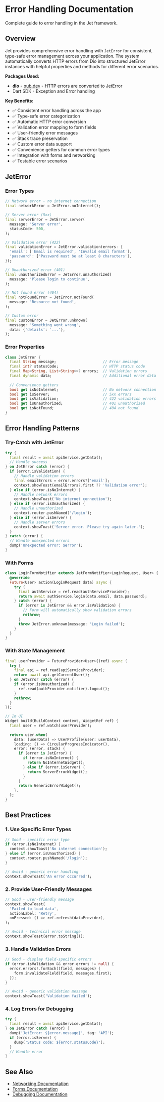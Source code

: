 # Error Handling Documentation

Complete guide to error handling in the Jet framework.

## Overview

Jet provides comprehensive error handling with `JetError` for consistent, type-safe error management across your application. The system automatically converts HTTP errors from Dio into structured JetError instances with helpful properties and methods for different error scenarios.

**Packages Used:**
- **dio** - [pub.dev](https://pub.dev/packages/dio) - HTTP errors are converted to JetError
- Dart SDK - Exception and Error handling

**Key Benefits:**
- ✅ Consistent error handling across the app
- ✅ Type-safe error categorization
- ✅ Automatic HTTP error conversion
- ✅ Validation error mapping to form fields
- ✅ User-friendly error messages
- ✅ Stack trace preservation
- ✅ Custom error data support
- ✅ Convenience getters for common error types
- ✅ Integration with forms and networking
- ✅ Testable error scenarios

## JetError

### Error Types

```dart
// Network error - no internet connection
final networkError = JetError.noInternet();

// Server error (5xx)
final serverError = JetError.server(
  message: 'Server error',
  statusCode: 500,
);

// Validation error (422)
final validationError = JetError.validation(errors: {
  'email': ['Email is required', 'Invalid email format'],
  'password': ['Password must be at least 8 characters'],
});

// Unauthorized error (401)
final unauthorizedError = JetError.unauthorized(
  message: 'Please login to continue',
);

// Not found error (404)
final notFoundError = JetError.notFound(
  message: 'Resource not found',
);

// Custom error
final customError = JetError.unknown(
  message: 'Something went wrong',
  data: {'details': '...'},
);
```

### Error Properties

```dart
class JetError {
  final String message;                     // Error message
  final int? statusCode;                    // HTTP status code
  final Map<String, List<String>>? errors;  // Validation errors
  final dynamic data;                       // Additional error data
  
  // Convenience getters
  bool get isNoInternet;                    // No network connection
  bool get isServer;                        // 5xx errors
  bool get isValidation;                    // 422 validation errors
  bool get isUnauthorized;                  // 401 unauthorized
  bool get isNotFound;                      // 404 not found
}
```

## Error Handling Patterns

### Try-Catch with JetError

```dart
try {
  final result = await apiService.getData();
  // Handle success
} on JetError catch (error) {
  if (error.isValidation) {
    // Handle validation errors
    final emailErrors = error.errors?['email'];
    context.showToast(emailErrors?.first ?? 'Validation error');
  } else if (error.isNoInternet) {
    // Handle network errors
    context.showToast('No internet connection');
  } else if (error.isUnauthorized) {
    // Handle unauthorized
    context.router.pushNamed('/login');
  } else if (error.isServer) {
    // Handle server errors
    context.showToast('Server error. Please try again later.');
  }
} catch (error) {
  // Handle unexpected errors
  dump('Unexpected error: $error');
}
```

### With Forms

```dart
class LoginFormNotifier extends JetFormNotifier<LoginRequest, User> {
  @override
  Future<User> action(LoginRequest data) async {
    try {
      final authService = ref.read(authServiceProvider);
      return await authService.login(data.email, data.password);
    } catch (error) {
      if (error is JetError && error.isValidation) {
        // Form will automatically show validation errors
        rethrow;
      }
      throw JetError.unknown(message: 'Login failed');
    }
  }
}
```

### With State Management

```dart
final userProvider = FutureProvider<User>((ref) async {
  try {
    final api = ref.read(apiServiceProvider);
    return await api.getCurrentUser();
  } on JetError catch (error) {
    if (error.isUnauthorized) {
      ref.read(authProvider.notifier).logout();
    }
    rethrow;
  }
});

// In UI
Widget build(BuildContext context, WidgetRef ref) {
  final user = ref.watch(userProvider);
  
  return user.when(
    data: (userData) => UserProfile(user: userData),
    loading: () => CircularProgressIndicator(),
    error: (error, stack) {
      if (error is JetError) {
        if (error.isNoInternet) {
          return NoInternetWidget();
        } else if (error.isServer) {
          return ServerErrorWidget();
        }
      }
      return GenericErrorWidget();
    },
  );
}
```

## Best Practices

### 1. Use Specific Error Types

```dart
// Good - specific error type
if (error.isNoInternet) {
  context.showToast('No internet connection');
} else if (error.isUnauthorized) {
  context.router.pushNamed('/login');
}

// Avoid - generic error handling
context.showToast('An error occurred');
```

### 2. Provide User-Friendly Messages

```dart
// Good - user-friendly message
context.showToast(
  'Failed to load data',
  actionLabel: 'Retry',
  onPressed: () => ref.refresh(dataProvider),
);

// Avoid - technical error message
context.showToast(error.toString());
```

### 3. Handle Validation Errors

```dart
// Good - display field-specific errors
if (error.isValidation && error.errors != null) {
  error.errors!.forEach((field, messages) {
    form.invalidateField(field, messages.first);
  });
}

// Avoid - generic validation message
context.showToast('Validation failed');
```

### 4. Log Errors for Debugging

```dart
try {
  final result = await apiService.getData();
} on JetError catch (error) {
  dump('JetError: ${error.message}', tag: 'API');
  if (error.isServer) {
    dump('Status code: ${error.statusCode}');
  }
  // Handle error
}
```

## See Also

- [Networking Documentation](NETWORKING.md)
- [Forms Documentation](FORMS.md)
- [Debugging Documentation](DEBUGGING.md)

